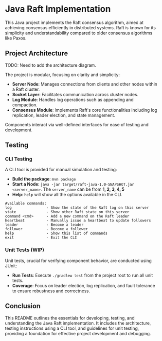 # Java Raft Implementation

This Java project implements the Raft consensus algorithm, aimed at achieving consensus efficiently in distributed systems. Raft is known for its simplicity and understandability compared to older consensus algorithms like Paxos.

## Project Architecture

TODO: Need to add the architecture diagram. 

The project is modular, focusing on clarity and simplicity:

- **Server Node**: Manages connections from clients and other nodes within a Raft cluster.
- **Socket Layer**: Facilitates communication across cluster nodes.
- **Log Module**: Handles log operations such as appending and compaction.
- **Consensus Module**: Implements Raft's core functionalities including log replication, leader election, and state management.


Components interact via well-defined interfaces for ease of testing and development.

## Testing

### CLI Testing

A CLI tool is provided for manual simulation and testing:

- **Build the package**: `mvn package`
- **Start a Node**: `java -jar target/raft-java-1.0-SNAPSHOT.jar <server_name>`. The `server_name` can be from **1, 2, 3, 4, 5**
- **Help**: `help` will show all the options available in the CLI. 
```
Available commands:
log                - Show the state of the Raft log on this server
state              - Show other Raft state on this server
command <cmd>      - Add a new command on the Raft leader
heartbeat          - Manually issue a heartbeat to update followers
leader             - Become a leader
follower           - Become a follower
help               - Show this list of commands
exit               - Exit the CLI
```

### Unit Tests (WIP)

Unit tests, crucial for verifying component behavior, are conducted using JUnit:

- **Run Tests**: Execute `./gradlew test` from the project root to run all unit tests.
- **Coverage**: Focus on leader election, log replication, and fault tolerance to ensure robustness and correctness.

## Conclusion

This README outlines the essentials for developing, testing, and understanding the Java Raft implementation. It includes the architecture, testing instructions using a CLI tool, and guidelines for unit testing, providing a foundation for effective project development and debugging.
